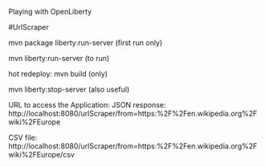 Playing with OpenLiberty

#UrlScraper

 mvn package liberty:run-server (first run only)
 
 mvn liberty:run-server (to run)
 
 hot redeploy: mvn build (only)
 
 mvn liberty:stop-server (also useful)

URL to access the Application:
JSON response:
http://localhost:8080/urlScraper/from=https:%2F%2Fen.wikipedia.org%2Fwiki%2FEurope

CSV file:
http://localhost:8080/urlScraper/from=https:%2F%2Fen.wikipedia.org%2Fwiki%2FEurope/csv
